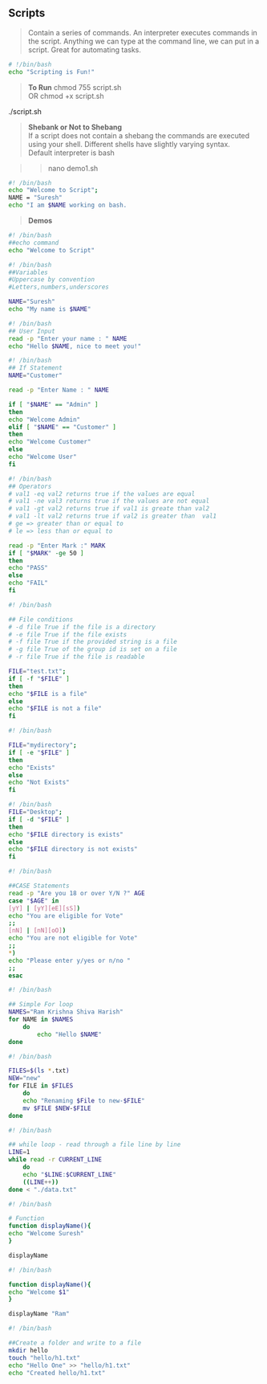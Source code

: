 ## Scripts
>Contain a series of commands.
An interpreter executes commands in the script.
Anything we can type at the command line, we can put in a script.
Great for automating tasks.

```bash
# !/bin/bash
echo "Scripting is Fun!"
```
>**To Run**
chmod 755 script.sh
<br>OR
chmod +x script.sh

./script.sh

>**Shebank or Not to Shebang**<br>
If a script does not contain a shebang the commands are executed using your shell.
Different shells have slightly varying syntax.
<br>Default interpreter is bash

>>nano demo1.sh
```bash
#! /bin/bash
echo "Welcome to Script";
NAME = "Suresh"
echo "I am $NAME working on bash. 
```


>**Demos**
```bash
#! /bin/bash 
##echo command
echo "Welcome to Script"
```

```bash
#! /bin/bash 
##Variables
#Uppercase by convention
#Letters,numbers,underscores

NAME="Suresh"
echo "My name is $NAME"
```

```bash
#! /bin/bash 
## User Input
read -p "Enter your name : " NAME
echo "Hello $NAME, nice to meet you!"
```
```bash
#! /bin/bash 
## If Statement
NAME="Customer"

read -p "Enter Name : " NAME

if [ "$NAME" == "Admin" ]
then
echo "Welcome Admin"
elif [ "$NAME" == "Customer" ]
then
echo "Welcome Customer"
else
echo "Welcome User"
fi
```

```bash
#! /bin/bash 
## Operators
# val1 -eq val2 returns true if the values are equal
# val1 -ne val3 returns true if the values are not equal
# val1 -gt val2 returns true if val1 is greate than val2
# val1 -lt val2 returns true if val2 is greater than  val1
# ge => greater than or equal to
# le => less than or equal to

read -p "Enter Mark :" MARK
if [ "$MARK" -ge 50 ]
then
echo "PASS"
else
echo "FAIL"
fi

```

```bash
#! /bin/bash 

## File conditions
# -d file True if the file is a directory
# -e file True if the file exists 
# -f file True if the provided string is a file
# -g file True of the group id is set on a file
# -r file True if the file is readable

FILE="test.txt";
if [ -f "$FILE" ]
then
echo "$FILE is a file"
else
echo "$FILE is not a file"
fi
```

```bash
#! /bin/bash 

FILE="mydirectory";
if [ -e "$FILE" ]
then
echo "Exists"
else
echo "Not Exists"
fi
```

```bash
#! /bin/bash 
FILE="Desktop";
if [ -d "$FILE" ]
then
echo "$FILE directory is exists"
else
echo "$FILE directory is not exists"
fi
```


```bash
#! /bin/bash 

##CASE Statements
read -p "Are you 18 or over Y/N ?" AGE
case "$AGE" in 
[yY] | [yY][eE][sS])
echo "You are eligible for Vote"
;;
[nN] | [nN][oO])
echo "You are not eligible for Vote"
;;
*)
echo "Please enter y/yes or n/no "
;;
esac
```


```bash
#! /bin/bash 

## Simple For loop
NAMES="Ram Krishna Shiva Harish"
for NAME in $NAMES
	do
		echo "Hello $NAME"
done
```

```bash
#! /bin/bash 

FILES=$(ls *.txt)
NEW="new"
for FILE in $FILES
	do
	echo "Renaming $File to new-$FILE"
	mv $FILE $NEW-$FILE
done
```
```bash
#! /bin/bash 

## while loop - read through a file line by line
LINE=1
while read -r CURRENT_LINE
	do
	echo "$LINE:$CURRENT_LINE"
	((LINE++))
done < "./data.txt"
```

```bash
#! /bin/bash 

# Function
function displayName(){
echo "Welcome Suresh"
}

displayName
```

```bash
#! /bin/bash 

function displayName(){
echo "Welcome $1"
}

displayName "Ram"
```

```bash
#! /bin/bash 

##Create a folder and write to a file
mkdir hello
touch "hello/h1.txt"
echo "Hello One" >> "hello/h1.txt"
echo "Created hello/h1.txt"
```
